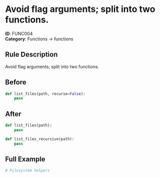 # Avoid flag arguments; split into two functions.

**ID**: FUNC004  
**Category**: Functions → functions

## Rule Description
Avoid flag arguments; split into two functions.

## Before
```python
def list_files(path, recurse=False):
    pass
```

## After  
```python
def list_files(path):
    pass

def list_files_recursive(path):
    pass
```

## Full Example
```python
# Filesystem helpers
```
